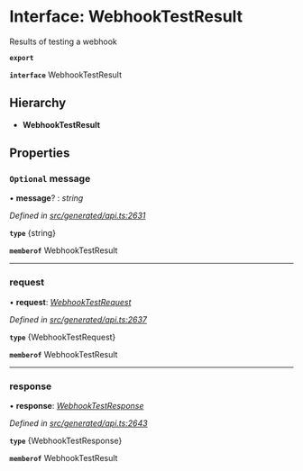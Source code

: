 # Interface: WebhookTestResult

Results of testing a webhook

**`export`** 

**`interface`** WebhookTestResult

## Hierarchy

* **WebhookTestResult**

## Properties

### `Optional` message

• **message**? : *string*

*Defined in [src/generated/api.ts:2631](https://github.com/mailslurp/mailslurp-client-ts-js/blob/c5d4ad1/src/generated/api.ts#L2631)*

**`type`** {string}

**`memberof`** WebhookTestResult

___

###  request

• **request**: *[WebhookTestRequest](../modules/_generated_api_.webhooktestrequest.md)*

*Defined in [src/generated/api.ts:2637](https://github.com/mailslurp/mailslurp-client-ts-js/blob/c5d4ad1/src/generated/api.ts#L2637)*

**`type`** {WebhookTestRequest}

**`memberof`** WebhookTestResult

___

###  response

• **response**: *[WebhookTestResponse](_generated_api_.webhooktestresponse.md)*

*Defined in [src/generated/api.ts:2643](https://github.com/mailslurp/mailslurp-client-ts-js/blob/c5d4ad1/src/generated/api.ts#L2643)*

**`type`** {WebhookTestResponse}

**`memberof`** WebhookTestResult
